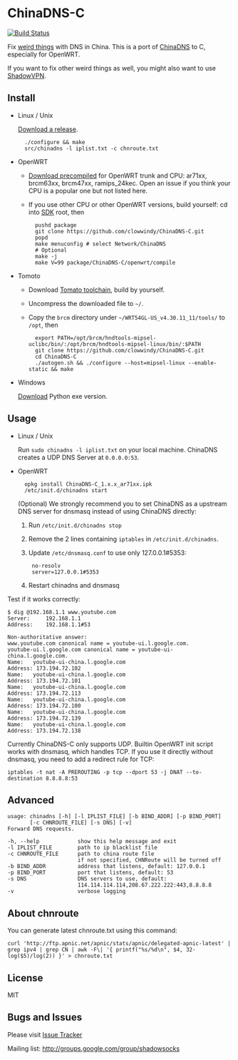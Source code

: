 ChinaDNS-C
==========

[![Build Status]][Travis CI]

Fix [weird things] with DNS in China.
This is a port of [ChinaDNS] to C, especially for OpenWRT.

If you want to fix other weird things as well, you might also want to use [ShadowVPN].

Install
-------

* Linux / Unix

    [Download a release].

        ./configure && make
        src/chinadns -l iplist.txt -c chnroute.txt

* OpenWRT

    * [Download precompiled] for OpenWRT trunk and CPU: ar71xx, brcm63xx,
      brcm47xx, ramips_24kec. Open an issue if you think your CPU is a popular
      one but not listed here.
    * If you use other CPU or other OpenWRT versions, build yourself:
      cd into [SDK] root, then

            pushd package
            git clone https://github.com/clowwindy/ChinaDNS-C.git
            popd
            make menuconfig # select Network/ChinaDNS
            # Optional
            make -j
            make V=99 package/ChinaDNS-C/openwrt/compile

* Tomoto

    * Download [Tomato toolchain], build by yourself.
    * Uncompress the downloaded file to `~/`.
    * Copy the `brcm` directory under
      `~/WRT54GL-US_v4.30.11_11/tools/` to `/opt`, then

            export PATH=/opt/brcm/hndtools-mipsel-uclibc/bin/:/opt/brcm/hndtools-mipsel-linux/bin/:$PATH
            git clone https://github.com/clowwindy/ChinaDNS-C.git
            cd ChinaDNS-C
            ./autogen.sh && ./configure --host=mipsel-linux --enable-static && make

* Windows

    [Download] Python exe version.

Usage
-----

* Linux / Unix

    Run `sudo chinadns -l iplist.txt` on your local machine. ChinaDNS creates a
    UDP DNS Server at `0.0.0.0:53`.

* OpenWRT

        opkg install ChinaDNS-C_1.x.x_ar71xx.ipk
        /etc/init.d/chinadns start

    (Optional) We strongly recommend you to set ChinaDNS as a upstream DNS
    server for dnsmasq instead of using ChinaDNS directly:

    1. Run `/etc/init.d/chinadns stop`
    2. Remove the 2 lines containing `iptables` in `/etc/init.d/chinadns`.
    3. Update `/etc/dnsmasq.conf` to use only 127.0.0.1#5353:

            no-resolv
            server=127.0.0.1#5353

    4. Restart chinadns and dnsmasq

Test if it works correctly:

    $ dig @192.168.1.1 www.youtube.com
    Server:		192.168.1.1
    Address:	192.168.1.1#53

    Non-authoritative answer:
    www.youtube.com	canonical name = youtube-ui.l.google.com.
    youtube-ui.l.google.com	canonical name = youtube-ui-china.l.google.com.
    Name:	youtube-ui-china.l.google.com
    Address: 173.194.72.102
    Name:	youtube-ui-china.l.google.com
    Address: 173.194.72.101
    Name:	youtube-ui-china.l.google.com
    Address: 173.194.72.113
    Name:	youtube-ui-china.l.google.com
    Address: 173.194.72.100
    Name:	youtube-ui-china.l.google.com
    Address: 173.194.72.139
    Name:	youtube-ui-china.l.google.com
    Address: 173.194.72.138

Currently ChinaDNS-C only supports UDP. Builtin OpenWRT init script works with
dnsmasq, which handles TCP. If you use it directly without dnsmasq, you need to
add a redirect rule for TCP:

    iptables -t nat -A PREROUTING -p tcp --dport 53 -j DNAT --to-destination 8.8.8.8:53

Advanced
--------

    usage: chinadns [-h] [-l IPLIST_FILE] [-b BIND_ADDR] [-p BIND_PORT]
           [-c CHNROUTE_FILE] [-s DNS] [-v]
    Forward DNS requests.

    -h, --help            show this help message and exit
    -l IPLIST_FILE        path to ip blacklist file
    -c CHNROUTE_FILE      path to china route file
                          if not specified, CHNRoute will be turned off
    -b BIND_ADDR          address that listens, default: 127.0.0.1
    -p BIND_PORT          port that listens, default: 53
    -s DNS                DNS servers to use, default:
                          114.114.114.114,208.67.222.222:443,8.8.8.8
    -v                    verbose logging

About chnroute
--------------

You can generate latest chnroute.txt using this command:

    curl 'http://ftp.apnic.net/apnic/stats/apnic/delegated-apnic-latest' | grep ipv4 | grep CN | awk -F\| '{ printf("%s/%d\n", $4, 32-log($5)/log(2)) }' > chnroute.txt


License
-------
MIT

Bugs and Issues
----------------
Please visit [Issue Tracker]

Mailing list: http://groups.google.com/group/shadowsocks


[Build Status]:         https://img.shields.io/travis/clowwindy/ChinaDNS-C/master.svg?style=flat
[ChinaDNS]:             https://github.com/clowwindy/ChinaDNS
[Download]:             https://sourceforge.net/projects/chinadns/files/dist/
[Issue Tracker]:        https://github.com/clowwindy/ChinaDNS-C/issues?state=open
[Download precompiled]: https://sourceforge.net/projects/chinadns/files/dist/
[Download a release]:   https://github.com/clowwindy/ChinaDNS-C/releases
[SDK]:                  http://wiki.openwrt.org/doc/howto/obtain.firmware.sdk
[ShadowVPN]:            https://github.com/clowwindy/ShadowVPN
[Tomato toolchain]:     http://downloads.linksysbycisco.com/downloads/WRT54GL_v4.30.11_11_US.tgz
[Travis CI]:            https://travis-ci.org/clowwindy/ChinaDNS-C
[weird things]:         http://en.wikipedia.org/wiki/Great_Firewall_of_China#Blocking_methods
